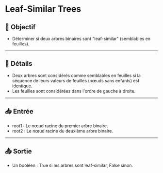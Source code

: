 # Leaf-Similar Trees

## 🎯 Objectif

  - Déterminer si deux arbres binaires sont "leaf-similar" (semblables en feuilles).

---

## 📝 Détails

  - Deux arbres sont considérés comme semblables en feuilles si la séquence de leurs valeurs de feuilles (nœuds sans enfants) est identique.
  - Les feuilles sont considérées dans l'ordre de gauche à droite.


---

## 📥 Entrée

  - root1 : Le nœud racine du premier arbre binaire.
  - root2 : Le nœud racine du deuxième arbre binaire.

---

## 📤 Sortie

  - Un booléen : True si les arbres sont leaf-similar, False sinon.


